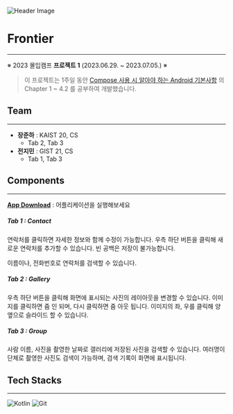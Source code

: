 ![Header Image](![Kacrop](https://github.com/Junha-Jang/madcamp-proj1/assets/91927189/9cac8f2a-8262-4839-ae6e-d808e0df026a))

# Frontier
----
※ 2023 몰입캠프 __프로젝트 1__ (2023.06.29. ~ 2023.07.05.) ※

> 이 프로젝트는 1주일 동안 [Compose 사용 시 알아야 하는 Android 기본사항](https://developer.android.com/courses/android-basics-compose/course?hl=ko) 의 Chapter 1 ~ 4.2 를 공부하여 개발했습니다.

## Team
----
- __장준하__ : KAIST 20, CS
    - Tab 2, Tab 3
- __전지민__ : GIST 21, CS
    - Tab 1, Tab 3

## Components
----
[__App Download__](https://github.com/<your_username>/<your_repo>/raw/main/yourfile.apk) : 어플리케이션을 실행해보세요

##### Tab 1 : Contact

연락처를 클릭하면 자세한 정보와 함께 수정이 가능합니다. 우측 하단 버튼을 클릭해 새로운 연락처를 추가할 수 있습니다.
빈 공백은 저장이 불가능합니다.

이름이나, 전화번호로 연락처를 검색할 수 있습니다.

##### Tab 2 : Gallery

우측 하단 버튼을 클릭해 화면에 표시되는 사진의 레이아웃을 변경할 수 있습니다.
이미지를 클릭하면 줌 인 되며, 다시 클릭하면 줌 아웃 됩니다. 이미지의 좌, 우를 클릭해 양 옆으로 슬라이드 할 수 있습니다.

##### Tab 3 : Group

사람 이름, 사진을 촬영한 날짜로 갤러리에 저장된 사진을 검색할 수 있습니다.
여러명이 단체로 촬영한 사진도 검색이 가능하며, 검색 기록이 화면에 표시됩니다.

## Tech Stacks
----
![Kotlin](https://img.shields.io/badge/kotlin-%237F52FF.svg?style=for-the-badge&logo=kotlin&logoColor=white)
![Git](https://img.shields.io/badge/git-%23F05033.svg?style=for-the-badge&logo=git&logoColor=white)



